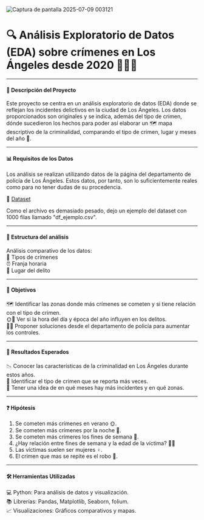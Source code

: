 ![Captura de pantalla 2025-07-09 003121](https://github.com/user-attachments/assets/2d991f1c-fad7-4d4e-abd0-3aad0d762f04)


# 🔍 Análisis Exploratorio de Datos (EDA) sobre crímenes en Los Ángeles desde 2020 🕵️‍♂️🌆  

---
#### 📌 Descripción del Proyecto

Este proyecto se centra en un análisis exploratorio de datos (EDA) donde se reflejan los incidentes delictivos en la ciudad de Los Ángeles. Los datos proporcionados son originales y se indica, además del tipo de crimen, dónde sucedieron los hechos para poder así elaborar un 🗺️ mapa descriptivo de la criminalidad, comparando el tipo de crimen, lugar y meses del año 📅.

---
#### 📊 Requisitos de los Datos
Los análisis se realizan utilizando datos de la página del departamento de policía de Los Ángeles.
Estos datos, por tanto, son lo suficientemente reales como para no tener dudas de su procedencia.
  
🔗 [Dataset](https://data.lacity.org/Public-Safety/Crime-Data-from-2010-to-2019/63jg-8b9z/about_data)  

Como el archivo es demasiado pesado, dejo un ejemplo del dataset con 1000 filas llamado "df_ejemplo.csv".

---
#### 🧩 Estructura del análisis
Análisis comparativo de los datos:  
🔪 Tipos de crímenes  
⏰ Franja horaria  
📍 Lugar del delito  

---
#### 🎯 Objetivos
🗺️ Identificar las zonas donde más crímenes se cometen y si tiene relación con el tipo de crimen.  
🌞🌙 Ver si la hora del día y época del año influyen en los delitos.  
👮‍♂️ Proponer soluciones desde el departamento de policía para aumentar los controles.  

---
#### 🧾 Resultados Esperados
📉 Conocer las características de la criminalidad en Los Ángeles durante estos años.  
🚨 Identificar el tipo de crimen que se reporta más veces.  
📅 Tener una idea de en qué meses hay más incidentes y en qué zonas.

---
#### ❓ Hipótesis   
1. Se cometen más crímenes en verano 🌞.
2. Se cometen más crímenes por la noche 🌙.
3. Se cometen más crímeres los fines de semana 🌳.
4. ¿Hay relación entre fines de semana y la edad de la víctima? 🌳🙍
5. Las víctimas suelen ser mujeres ♀️.
6. El crimen que mas se repite es el robo 🔪.

---
#### 🛠️ Herramientas Utilizadas

💻 Python: Para análisis de datos y visualización.  
📚 Librerías: Pandas, Matplotlib, Seaborn, folium.  
📈 Visualizaciones: Gráficos comparativos y mapas.
